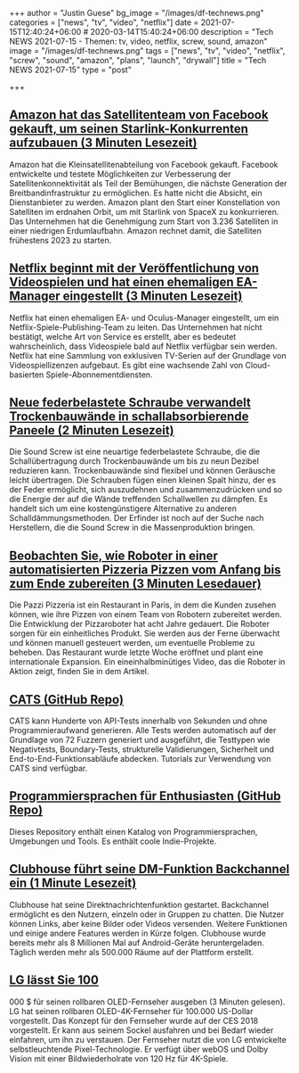 +++
author = "Justin Guese"
bg_image = "/images/df-technews.png"
categories = ["news", "tv", "video", "netflix"]
date = 2021-07-15T12:40:24+06:00 # 2020-03-14T15:40:24+06:00
description = "Tech NEWS 2021-07-15 - Themen: tv, video, netflix, screw, sound, amazon"
image = "/images/df-technews.png"
tags = ["news", "tv", "video", "netflix", "screw", "sound", "amazon", "plans", "launch", "drywall"]
title = "Tech NEWS 2021-07-15"
type = "post"

+++

## [Amazon hat das Satellitenteam von Facebook gekauft, um seinen Starlink-Konkurrenten aufzubauen (3 Minuten Lesezeit)](https://arstechnica.com/information-technology/2021/07/amazon-bought-facebooks-satellite-team-to-help-build-its-starlink-competitor/)

 Amazon hat die Kleinsatellitenabteilung von Facebook gekauft. Facebook entwickelte und testete Möglichkeiten zur Verbesserung der Satellitenkonnektivität als Teil der Bemühungen, die nächste Generation der Breitbandinfrastruktur zu ermöglichen. Es hatte nicht die Absicht, ein Dienstanbieter zu werden. Amazon plant den Start einer Konstellation von Satelliten im erdnahen Orbit, um mit Starlink von SpaceX zu konkurrieren. Das Unternehmen hat die Genehmigung zum Start von 3.236 Satelliten in einer niedrigen Erdumlaufbahn. Amazon rechnet damit, die Satelliten frühestens 2023 zu starten.

## [Netflix beginnt mit der Veröffentlichung von Videospielen und hat einen ehemaligen EA-Manager eingestellt (3 Minuten Lesezeit)](https://arstechnica.com/gaming/2021/07/netflix-will-start-publishing-video-games-has-hired-former-ea-exec/)

 Netflix hat einen ehemaligen EA- und Oculus-Manager eingestellt, um ein Netflix-Spiele-Publishing-Team zu leiten. Das Unternehmen hat nicht bestätigt, welche Art von Service es erstellt, aber es bedeutet wahrscheinlich, dass Videospiele bald auf Netflix verfügbar sein werden. Netflix hat eine Sammlung von exklusiven TV-Serien auf der Grundlage von Videospiellizenzen aufgebaut. Es gibt eine wachsende Zahl von Cloud-basierten Spiele-Abonnementdiensten.

## [Neue federbelastete Schraube verwandelt Trockenbauwände in schallabsorbierende Paneele (2 Minuten Lesezeit)](https://gizmodo.com/new-spring-loaded-screw-turns-drywall-into-sound-absorb-1847280616)

 Die Sound Screw ist eine neuartige federbelastete Schraube, die die Schallübertragung durch Trockenbauwände um bis zu neun Dezibel reduzieren kann. Trockenbauwände sind flexibel und können Geräusche leicht übertragen. Die Schrauben fügen einen kleinen Spalt hinzu, der es der Feder ermöglicht, sich auszudehnen und zusammenzudrücken und so die Energie der auf die Wände treffenden Schallwellen zu dämpfen. Es handelt sich um eine kostengünstigere Alternative zu anderen Schalldämmungsmethoden. Der Erfinder ist noch auf der Suche nach Herstellern, die die Sound Screw in die Massenproduktion bringen.

## [Beobachten Sie, wie Roboter in einer automatisierten Pizzeria Pizzen vom Anfang bis zum Ende zubereiten (3 Minuten Lesedauer)](https://singularityhub.com/2021/07/14/watch-robots-make-pizzas-from-start-to-finish-at-an-automated-pizzeria/)

 Die Pazzi Pizzeria ist ein Restaurant in Paris, in dem die Kunden zusehen können, wie ihre Pizzen von einem Team von Robotern zubereitet werden. Die Entwicklung der Pizzaroboter hat acht Jahre gedauert. Die Roboter sorgen für ein einheitliches Produkt. Sie werden aus der Ferne überwacht und können manuell gesteuert werden, um eventuelle Probleme zu beheben. Das Restaurant wurde letzte Woche eröffnet und plant eine internationale Expansion. Ein eineinhalbminütiges Video, das die Roboter in Aktion zeigt, finden Sie in dem Artikel.

## [CATS (GitHub Repo)](https://github.com/Endava/cats)

 CATS kann Hunderte von API-Tests innerhalb von Sekunden und ohne Programmieraufwand generieren. Alle Tests werden automatisch auf der Grundlage von 72 Fuzzern generiert und ausgeführt, die Testtypen wie Negativtests, Boundary-Tests, strukturelle Validierungen, Sicherheit und End-to-End-Funktionsabläufe abdecken. Tutorials zur Verwendung von CATS sind verfügbar.

## [Programmiersprachen für Enthusiasten (GitHub Repo)](https://github.com/prathyvsh/pl-catalog)

 Dieses Repository enthält einen Katalog von Programmiersprachen, Umgebungen und Tools. Es enthält coole Indie-Projekte.

## [Clubhouse führt seine DM-Funktion Backchannel ein (1 Minute Lesezeit)](https://www.theverge.com/2021/7/14/22576771/clubhouse-dm-backchannel-update-message)

 Clubhouse hat seine Direktnachrichtenfunktion gestartet. Backchannel ermöglicht es den Nutzern, einzeln oder in Gruppen zu chatten. Die Nutzer können Links, aber keine Bilder oder Videos versenden. Weitere Funktionen und einige andere Features werden in Kürze folgen. Clubhouse wurde bereits mehr als 8 Millionen Mal auf Android-Geräte heruntergeladen. Täglich werden mehr als 500.000 Räume auf der Plattform erstellt.

## [LG lässt Sie 100](https://screenrant.com/lg-rollable-oled-r-tv-available-price-design-features/)

000 $ für seinen rollbaren OLED-Fernseher ausgeben (3 Minuten gelesen). LG hat seinen rollbaren OLED-4K-Fernseher für 100.000 US-Dollar vorgestellt. Das Konzept für den Fernseher wurde auf der CES 2018 vorgestellt. Er kann aus seinem Sockel ausfahren und bei Bedarf wieder einfahren, um ihn zu verstauen. Der Fernseher nutzt die von LG entwickelte selbstleuchtende Pixel-Technologie. Er verfügt über webOS und Dolby Vision mit einer Bildwiederholrate von 120 Hz für 4K-Spiele.

